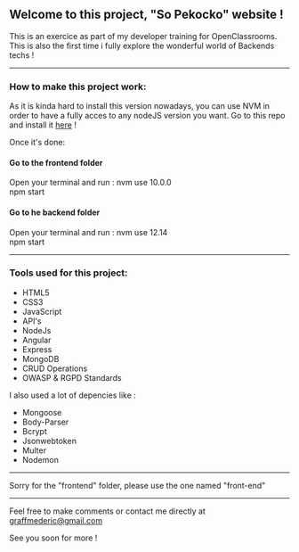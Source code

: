 ## Welcome to this project, "So Pekocko" website !

This is an exercice as part of my developer training for OpenClassrooms. This is also the first time i fully explore the wonderful world of Backends techs !

----

### How to make this project work:

As it is kinda hard to install this version nowadays, you can use NVM in order to have a fully acces to any nodeJS version you want. Go to this repo and install it [here](https://github.com/coreybutler/nvm-windows) !

Once it's done: 

#### Go to the frontend folder
Open your terminal and run : 
nvm use 10.0.0  
npm start

#### Go to he backend folder 
Open your terminal and run :
nvm use 12.14  
npm start

----

### Tools used for this project:

- HTML5
- CSS3
- JavaScript
- API's
- NodeJs
- Angular
- Express
- MongoDB
- CRUD Operations
- OWASP & RGPD Standards

I also used a lot of depencies like : 
- Mongoose
- Body-Parser
- Bcrypt
- Jsonwebtoken
- Multer
- Nodemon

----

Sorry for the "frontend" folder, please use the one named "front-end"

----

Feel free to make comments or contact me directly at graffmederic@gmail.com

See you soon for more ! 